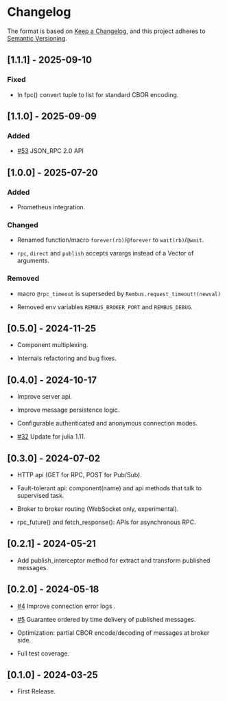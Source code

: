 # Changelog

The format is based on [Keep a Changelog](https://keepachangelog.com/en/1.1.0/),
and this project adheres to [Semantic Versioning](https://semver.org/spec/v2.0.0.html).

## [1.1.1] - 2025-09-10

### Fixed

- In fpc() convert tuple to list for standard CBOR encoding.

## [1.1.0] - 2025-09-09

### Added

- [#53](https://github.com/cardo-org/Rembus.jl/issues/53) JSON_RPC 2.0 API

## [1.0.0] - 2025-07-20

### Added

- Prometheus integration.

### Changed

- Renamed function/macro `forever(rb)`/`@forever` to `wait(rb)`/`@wait`.

- `rpc`, `direct` and `publish` accepts varargs instead of a Vector of arguments.

### Removed

- macro `@rpc_timeout` is superseded by `Rembus.request_timeout!(newval)`

- Removed env variables `REMBUS_BROKER_PORT` and `REMBUS_DEBUG`.

## [0.5.0] - 2024-11-25

- Component multiplexing.

- Internals refactoring and bug fixes.

## [0.4.0] - 2024-10-17

- Improve server api.

- Improve message persistence logic.

- Configurable authenticated and anonymous connection modes.

- [#32](https://github.com/cardo-org/Rembus.jl/issues/32) Update for julia 1.11.

## [0.3.0] - 2024-07-02

- HTTP api (GET for RPC, POST for Pub/Sub).

- Fault-tolerant api: component(name) and api methods that talk to supervised task.

- Broker to broker routing (WebSocket only, experimental).

- rpc_future() and fetch_response(): APIs for asynchronous RPC.

## [0.2.1] - 2024-05-21

- Add publish_interceptor method for extract and transform published messages.

## [0.2.0] - 2024-05-18

- [#4](https://github.com/cardo-org/Rembus.jl/issues/4) Improve connection error logs .

- [#5](https://github.com/cardo-org/Rembus.jl/issues/4) Guarantee ordered by time delivery of published messages.

- Optimization: partial CBOR encode/decoding of messages at broker side.

- Full test coverage.

## [0.1.0] - 2024-03-25

- First Release.
